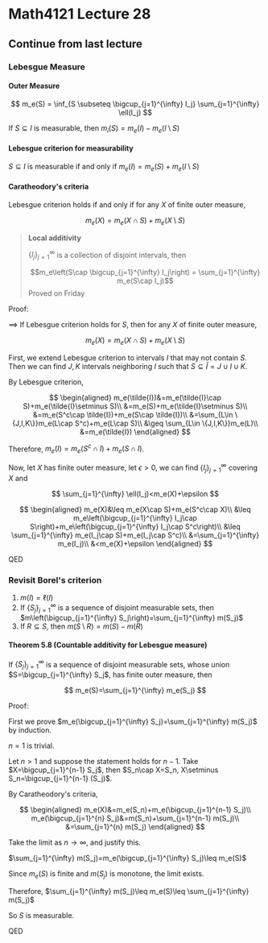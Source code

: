 # Math4121 Lecture 28

## Continue from last lecture

### Lebesgue Measure

#### Outer Measure

$$
m_e(S) = \inf_{S \subseteq \bigcup_{j=1}^{\infty} I_j} \sum_{j=1}^{\infty} \ell(I_j)
$$

If $S\subseteq I$ is measurable, then $m_i(S)=m_e(I)-m_e(I\setminus S)$

#### Lebesgue criterion for measurability

$S\subseteq I$ is measurable if and only if $m_e(I)=m_e(S)+m_e(I\setminus S)$

#### Caratheodory's criteria

Lebesgue criterion holds if and only if for any $X$ of finite outer measure,

$$
m_e(X)=m_e(X\cap S)+m_e(X\setminus S)
$$

> **Local additivity**
>
> $\{I_j\}_{j=1}^{\infty}$ is a collection of disjoint intervals, then 
>
> $$m_e\left(S\cap \bigcup_{j=1}^{\infty} I_j\right) = \sum_{j=1}^{\infty} m_e(S\cap I_j)$$
> Proved on Friday

Proof:

$\implies$ If Lebesgue criterion holds for $S$, then for any $X$ of finite outer measure,

$$
m_e(X)=m_e(X\cap S)+m_e(X\setminus S)
$$

First, we extend Lebesgue criterion to intervals $I$ that may not contain $S$. Then we can find $J,K$ intervals neighboring $I$ such that $S\subseteq \tilde{I}=J\cup I\cup K$.

By Lebesgue criterion,

$$
\begin{aligned}
m_e(\tilde{I})&=m_e(\tilde{I}\cap S)+m_e(\tilde{I}\setminus S)\\
&=m_e(S)+m_e(\tilde{I}\setminus S)\\
&=m_e(S^c\cap \tilde{I})+m_e(S\cap \tilde{I})\\
&=\sum_{L\in \{J,I,K\}}m_e(L\cap S^c)+m_e(L\cap S)\\
&\geq \sum_{L\in \{J,I,K\}}m_e(L)\\
&=m_e(\tilde{I})
\end{aligned}
$$

Therefore, $m_e(I)=m_e(S^c\cap I)+m_e(S\cap I)$.

Now, let $X$ has finite outer measure, let $\epsilon>0$, we can find $\{I_j\}_{j=1}^{\infty}$ covering $X$ and

$$
\sum_{j=1}^{\infty} \ell(I_j)<m_e(X)+\epsilon
$$

$$
\begin{aligned}
m_e(X)&\leq m_e(X\cap S)+m_e(S^c\cap X)\\
&\leq m_e\left(\bigcup_{j=1}^{\infty} I_j\cap S\right)+m_e\left(\bigcup_{j=1}^{\infty} I_j\cap S^c\right)\\
&\leq \sum_{j=1}^{\infty} m_e(I_j\cap S)+m_e(I_j\cap S^c)\\
&=\sum_{j=1}^{\infty} m_e(I_j)\\
&<m_e(X)+\epsilon
\end{aligned}
$$

QED

### Revisit Borel's criterion

1. $m(I)=\ell(I)$
2. If $\{S_j\}_{j=1}^{\infty}$ is a sequence of disjoint measurable sets, then $m\left(\bigcup_{j=1}^{\infty} S_j\right)=\sum_{j=1}^{\infty} m(S_j)$
3. If $R\subseteq S$, then $m(S\setminus R)=m(S)-m(R)$

#### Theorem 5.8 (Countable additivity for Lebesgue measure)

If $\{S_j\}_{j=1}^{\infty}$ is a sequence of disjoint measurable sets, whose union $S=\bigcup_{j=1}^{\infty} S_j$,  has finite outer measure, then

$$
m_e(S)=\sum_{j=1}^{\infty} m_e(S_j)
$$

Proof:

First we prove $m_e(\bigcup_{j=1}^{\infty} S_j)=\sum_{j=1}^{\infty} m(S_j)$ by induction.

$n=1$ is trivial.

Let $n>1$ and suppose the statement holds for $n-1$. Take $X=\bigcup_{j=1}^{n-1} S_j$, then $S_n\cap X=S_n, X\setminus S_n=\bigcup_{j=1}^{n-1} (S_j)$.

By Caratheodory's criteria,

$$
\begin{aligned}
m_e(X)&=m_e(S_n)+m_e(\bigcup_{j=1}^{n-1} S_j)\\
m_e(\bigcup_{j=1}^{n} S_j)&=m(S_n)+\sum_{j=1}^{n-1} m(S_j)\\
&=\sum_{j=1}^{n} m(S_j)
\end{aligned}
$$

Take the limit as $n\to\infty$, and justify this.

$\sum_{j=1}^{\infty} m(S_j)=m_e(\bigcup_{j=1}^{\infty} S_j)\leq m_e(S)$

Since $m_e(S)$ is finite and $m(S_j)$ is monotone, the limit exists.

Therefore, $\sum_{j=1}^{\infty} m(S_j)\leq m_e(S)\leq \sum_{j=1}^{\infty} m(S_j)$

So $S$ is measurable.

QED

